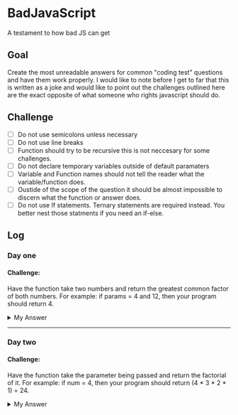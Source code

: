 # BadJavaScript
A testament to how bad JS can get


## Goal

Create the most unreadable answers for common "coding test" questions and have them work properly. I would like to note before I get to far that this is written as a joke and would like to point out the challenges outlined here are the exact opposite of what someone who rights javascript should do.


## Challenge

- [ ] Do not use semicolons unless necessary
- [ ] Do not use line breaks
- [ ] Function should try to be recursive this is not neccesary for some challenges.
- [ ] Do not declare temporary variables outside of default paramaters
- [ ] Variable and Function names should not tell the reader what the variable/function does.
- [ ] Oustide of the scope of the question it should be almost impossible to discern what the function or answer does.
- [ ] Do not use If statements. Ternary statements are required instead. You better nest those statments if you need an if-else.

## Log

### Day one 

#### Challenge:

Have the function take two numbers and return the greatest common factor of both numbers. For example: if params = 4 and 12, then your program should return 4. 

<details>
<summary>My Answer</summary>
<br>
  
```Javascript
  const _U=(a,b,f=+(a<b?a:b))=>(!((!(+a%f))&&!(+b%f))?_U(b,a,f-1):f)
```
</details>


---

### Day two

#### Challenge:

Have the function take the parameter being passed and return the factorial of it. For example: if num = 4, then your program should return (4 * 3 * 2 * 1) = 24. 

<details>
<summary>My Answer</summary>
<br>
  
```Javascript
  const _F=((n, g=1)=>!n?g:_F(n-1, g*n))  
```
</details>
